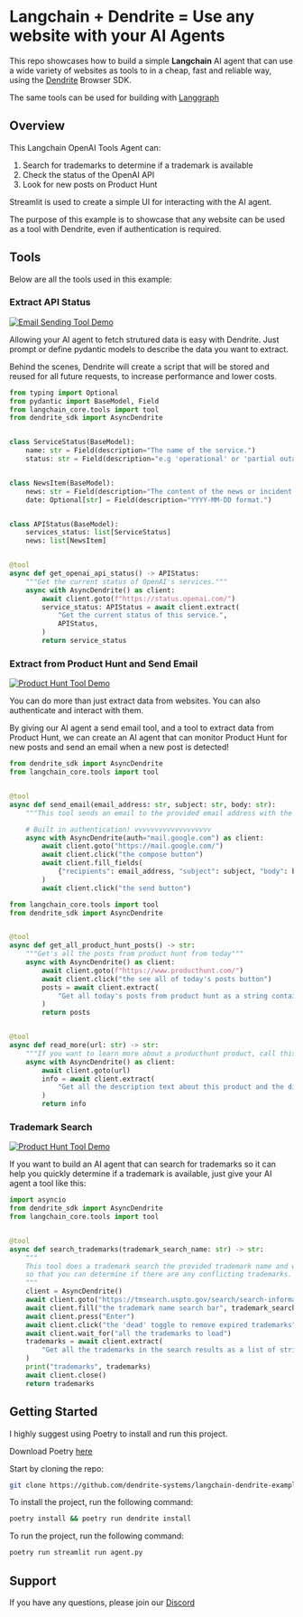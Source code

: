 # Langchain + Dendrite = Use any website with your AI Agents

This repo showcases how to build a simple **Langchain** AI agent that can use a wide variety of websites as tools to in a cheap, fast and reliable way, using the [Dendrite](https://github.com/dendrite-systems/dendrite-python-sdk) Browser SDK.

The same tools can be used for building with [Langgraph](https://github.com/langchain-ai/langgraph)

## Overview

This Langchain OpenAI Tools Agent can:

1. Search for trademarks to determine if a trademark is available
2. Check the status of the OpenAI API
3. Look for new posts on Product Hunt

Streamlit is used to create a simple UI for interacting with the AI agent.

The purpose of this example is to showcase that any website can be used as a tool with Dendrite, even if authentication is required.

## Tools 

Below are all the tools used in this example:


### Extract API Status

[![Email Sending Tool Demo](https://img.youtube.com/vi/vd_LMvkLltM/0.jpg)](https://www.youtube.com/watch?v=vd_LMvkLltM)

Allowing your AI agent to fetch strutured data is easy with Dendrite. Just prompt or define pydantic models to describe the data you want to extract.

Behind the scenes, Dendrite will create a script that will be stored and reused for all future requests, to increase performance and lower costs.

```python tools/openai_api_status.py
from typing import Optional
from pydantic import BaseModel, Field
from langchain_core.tools import tool
from dendrite_sdk import AsyncDendrite


class ServiceStatus(BaseModel):
    name: str = Field(description="The name of the service.")
    status: str = Field(description="e.g 'operational' or 'partial outage'.")


class NewsItem(BaseModel):
    news: str = Field(description="The content of the news or incident update.")
    date: Optional[str] = Field(description="YYYY-MM-DD format.")


class APIStatus(BaseModel):
    services_status: list[ServiceStatus]
    news: list[NewsItem]


@tool
async def get_openai_api_status() -> APIStatus:
    """Get the current status of OpenAI's services."""
    async with AsyncDendrite() as client:
        await client.goto(f"https://status.openai.com/")
        service_status: APIStatus = await client.extract(
            "Get the current status of this service.",
            APIStatus,
        )
        return service_status
```

### Extract from Product Hunt and Send Email

[![Product Hunt Tool Demo](https://img.youtube.com/vi/Wd_rQXoVFyM/0.jpg)](https://www.youtube.com/watch?v=Wd_rQXoVFyM)

You can do more than just extract data from websites. You can also authenticate and interact with them.

By giving our AI agent a send email tool, and a tool to extract data from Product Hunt, we can create an AI agent that can monitor Product Hunt for new posts and send an email when a new post is detected!

```python tools/email.py
from dendrite_sdk import AsyncDendrite
from langchain_core.tools import tool


@tool
async def send_email(email_address: str, subject: str, body: str):
    """This tool sends an email to the provided email address with the provided subject and body."""

    # Built in authentication! vvvvvvvvvvvvvvvvvvv
    async with AsyncDendrite(auth="mail.google.com") as client:
        await client.goto("https://mail.google.com/")
        await client.click("the compose button")
        await client.fill_fields(
            {"recipients": email_address, "subject": subject, "body": body}
        )
        await client.click("the send button")

```

```python tools/producthunt.py
from langchain_core.tools import tool
from dendrite_sdk import AsyncDendrite


@tool
async def get_all_product_hunt_posts() -> str:
    """Get's all the posts from product hunt from today"""
    async with AsyncDendrite() as client:
        await client.goto(f"https://www.producthunt.com/")
        await client.click("the see all of today's posts button")
        posts = await client.extract(
            "Get all today's posts from product hunt as a string containing name, desc, categories, upvotes and url"
        )
        return posts


@tool
async def read_more(url: str) -> str:
    """If you want to learn more about a producthunt product, call this function."""
    async with AsyncDendrite() as client:
        await client.goto(url)
        info = await client.extract(
            "Get all the description text about this product and the discussion and return as a string"
        )
        return info
```


### Trademark Search

[![Product Hunt Tool Demo](https://img.youtube.com/vi/ov-QI5SQbTo/0.jpg)](https://www.youtube.com/watch?v=ov-QI5SQbTo)

If you want to build an AI agent that can search for trademarks so it can help you quickly determine if a trademark is available, just give your AI agent a tool like this:

```python tools/search_trademarks.py
import asyncio
from dendrite_sdk import AsyncDendrite
from langchain_core.tools import tool


@tool
async def search_trademarks(trademark_search_name: str) -> str:
    """
    This tool does a trademark search the provided trademark name and will return the active trademarks
    so that you can determine if there are any conflicting trademarks.
    """
    client = AsyncDendrite()
    await client.goto("https://tmsearch.uspto.gov/search/search-information")
    await client.fill("the trademark name search bar", trademark_search_name)
    await client.press("Enter")
    await client.click("the 'dead' toggle to remove expired trademarks")
    await client.wait_for("all the trademarks to load")
    trademarks = await client.extract(
        "Get all the trademarks in the search results as a list of strings where each string contains the status and description of the trademark",
    )
    print("trademarks", trademarks)
    await client.close()
    return trademarks
```

## Getting Started

I highly suggest using Poetry to install and run this project.

Download Poetry [here](https://python-poetry.org/)

Start by cloning the repo:

```bash
git clone https://github.com/dendrite-systems/langchain-dendrite-example.git
```

To install the project, run the following command:

```bash
poetry install && poetry run dendrite install
```

To run the project, run the following command:

```bash
poetry run streamlit run agent.py
```

## Support

If you have any questions, please join our [Discord](https://discord.gg/4rsPTYJpFb)